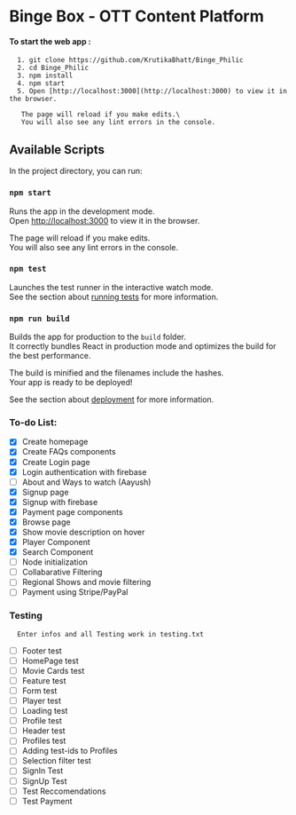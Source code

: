 # Binge Box - OTT Content Platform
#### To start the web app :
```
  1. git clone https://github.com/KrutikaBhatt/Binge_Philic
  2. cd Binge_Philic
  3. npm install
  4. npm start 
  5. Open [http://localhost:3000](http://localhost:3000) to view it in the browser.
    
   The page will reload if you make edits.\
   You will also see any lint errors in the console.

```

## Available Scripts

In the project directory, you can run:

### `npm start`

Runs the app in the development mode.\
Open [http://localhost:3000](http://localhost:3000) to view it in the browser.

The page will reload if you make edits.\
You will also see any lint errors in the console.

### `npm test`

Launches the test runner in the interactive watch mode.\
See the section about [running tests](https://facebook.github.io/create-react-app/docs/running-tests) for more information.

### `npm run build`

Builds the app for production to the `build` folder.\
It correctly bundles React in production mode and optimizes the build for the best performance.

The build is minified and the filenames include the hashes.\
Your app is ready to be deployed!

See the section about [deployment](https://facebook.github.io/create-react-app/docs/deployment) for more information.

### To-do List:
- [x] Create homepage
- [x] Create FAQs components
- [x] Create Login page
- [x] Login authentication with firebase
- [ ] About and Ways to watch (Aayush)
- [x] Signup page
- [x] Signup with firebase
- [x] Payment page components
- [x] Browse page
- [x] Show movie description on hover
- [x] Player Component
- [x] Search Component
- [ ] Node initialization
- [ ] Collabarative Filtering
- [ ] Regional Shows and movie filtering
- [ ] Payment using Stripe/PayPal 

### Testing 
```
  Enter infos and all Testing work in testing.txt
```
- [ ] Footer test
- [ ] HomePage test
- [ ] Movie Cards test
- [ ] Feature test
- [ ] Form test
- [ ] Player test
- [ ] Loading test
- [ ] Profile test
- [ ] Header test
- [ ] Profiles test
- [ ] Adding test-ids to Profiles
- [ ] Selection filter test
- [ ] SignIn Test
- [ ] SignUp Test
- [ ] Test Reccomendations
- [ ] Test Payment

